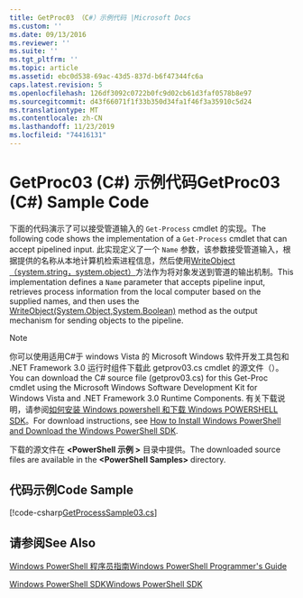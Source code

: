 ```yaml
---
title: GetProc03 （C#）示例代码 |Microsoft Docs
ms.custom: ''
ms.date: 09/13/2016
ms.reviewer: ''
ms.suite: ''
ms.tgt_pltfrm: ''
ms.topic: article
ms.assetid: ebc0d538-69ac-43d5-837d-b6f47344fc6a
caps.latest.revision: 5
ms.openlocfilehash: 126df3092c0722b0fc9d02cb61d3faf0578b8e97
ms.sourcegitcommit: d43f66071f1f33b350d34fa1f46f3a35910c5d24
ms.translationtype: MT
ms.contentlocale: zh-CN
ms.lasthandoff: 11/23/2019
ms.locfileid: "74416131"
---
```

# <a name="getproc03-c-sample-code"></a><span data-ttu-id="eaff7-102">GetProc03 (C#) 示例代码</span><span class="sxs-lookup"><span data-stu-id="eaff7-102">GetProc03 (C#) Sample Code</span></span>

<span data-ttu-id="eaff7-103">下面的代码演示了可以接受管道输入的 `Get-Process` cmdlet 的实现。</span><span class="sxs-lookup"><span data-stu-id="eaff7-103">The following code shows the implementation of a `Get-Process` cmdlet that can accept pipelined input.</span></span> <span data-ttu-id="eaff7-104">此实现定义了一个 `Name` 参数，该参数接受管道输入，根据提供的名称从本地计算机检索进程信息，然后使用[WriteObject （system.string，system.object）](/dotnet/api/system.management.automation.cmdlet.writeobject?view=pscore-6.2.0#System_Management_Automation_Cmdlet_WriteObject_System_Object_System_Boolean_)方法作为将对象发送到管道的输出机制。</span><span class="sxs-lookup"><span data-stu-id="eaff7-104">This implementation defines a `Name` parameter that accepts pipeline input, retrieves process information from the local computer based on the supplied names, and then uses the [WriteObject(System.Object,System.Boolean)](/dotnet/api/system.management.automation.cmdlet.writeobject?view=pscore-6.2.0#System_Management_Automation_Cmdlet_WriteObject_System_Object_System_Boolean_) method as the output mechanism for sending objects to the pipeline.</span></span>

> [!NOTE]
> <span data-ttu-id="eaff7-105">你可以使用适用C#于 windows Vista 的 Microsoft Windows 软件开发工具包和 .NET Framework 3.0 运行时组件下载此 getprov03.cs cmdlet 的源文件（）。</span><span class="sxs-lookup"><span data-stu-id="eaff7-105">You can download the C# source file (getprov03.cs) for this Get-Proc cmdlet using the Microsoft Windows Software Development Kit for Windows Vista and .NET Framework 3.0 Runtime Components.</span></span> <span data-ttu-id="eaff7-106">有关下载说明，请参阅[如何安装 Windows powershell 和下载 Windows POWERSHELL SDK](/powershell/scripting/developer/installing-the-windows-powershell-sdk)。</span><span class="sxs-lookup"><span data-stu-id="eaff7-106">For download instructions, see [How to Install Windows PowerShell and Download the Windows PowerShell SDK](/powershell/scripting/developer/installing-the-windows-powershell-sdk).</span></span>
>
> <span data-ttu-id="eaff7-107">下载的源文件在 **\<PowerShell 示例 >** 目录中提供。</span><span class="sxs-lookup"><span data-stu-id="eaff7-107">The downloaded source files are available in the **\<PowerShell Samples>** directory.</span></span>

## <a name="code-sample"></a><span data-ttu-id="eaff7-108">代码示例</span><span class="sxs-lookup"><span data-stu-id="eaff7-108">Code Sample</span></span>

[!code-csharp[GetProcessSample03.cs](../../../../powershell-sdk-samples/SDK-2.0/csharp/GetProcessSample03/GetProcessSample03.cs#L11-L78 "GetProcessSample03.cs")]

## <a name="see-also"></a><span data-ttu-id="eaff7-109">请参阅</span><span class="sxs-lookup"><span data-stu-id="eaff7-109">See Also</span></span>

[<span data-ttu-id="eaff7-110">Windows PowerShell 程序员指南</span><span class="sxs-lookup"><span data-stu-id="eaff7-110">Windows PowerShell Programmer's Guide</span></span>](./windows-powershell-programmer-s-guide.md)

[<span data-ttu-id="eaff7-111">Windows PowerShell SDK</span><span class="sxs-lookup"><span data-stu-id="eaff7-111">Windows PowerShell SDK</span></span>](../windows-powershell-reference.md)
